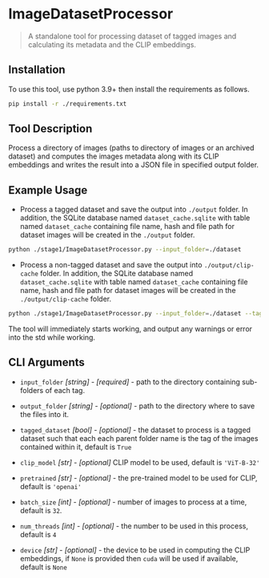 # ImageDatasetProcessor

> A standalone tool for processing dataset of tagged images and calculating its metadata and the CLIP embeddings. 

## Installation
To use this tool, use python 3.9+ then install the requirements as follows.

```sh
pip install -r ./requirements.txt
```

## Tool Description

Process a directory of images (paths to directory of images or an archived dataset) and computes the images metadata along with its CLIP embeddings and writes the result into a JSON file in specified output folder.

## Example Usage

* Process a tagged dataset and save the output into `./output` folder. In addition, the SQLite database named `dataset_cache.sqlite` with table named `dataset_cache` containing file name, hash and file path for dataset images will be created in the `./output` folder. 

```sh
python ./stage1/ImageDatasetProcessor.py --input_folder=./dataset 
```

* Process a non-tagged dataset and save the output into `./output/clip-cache` folder.  In addition, the SQLite database named `dataset_cache.sqlite` with table named `dataset_cache` containing file name, hash and file path for dataset images will be created in the `./output/clip-cache` folder.

```sh
python ./stage1/ImageDatasetProcessor.py --input_folder=./dataset --tagged_dataset=False
```

The tool will immediately starts working, and output any warnings or error into the std while working. 

## CLI Arguments

* `input_folder` _[string]_ - _[required]_ - path to the directory containing sub-folders of each tag.
* `output_folder` _[string]_ - _[optional]_ - path to the directory where to save the files into it.
* `tagged_dataset` _[bool]_ - _[optional]_ - the dataset to process is a tagged dataset such that each each parent folder name is the tag of the images contained within it, default is `True`

* `clip_model` _[str]_ - _[optional]_ CLIP model to be used, default is `'ViT-B-32'`

* `pretrained` _[str]_ - _[optional]_ -  the pre-trained model to be used for CLIP, default is `'openai'`

* `batch_size` _[int]_ - _[optional]_ -  number of images to process at a time, default is `32`. 
* `num_threads` _[int]_ - _[optional]_ - the number to be used in this process, default is `4`

* `device` _[str]_ - _[optional]_ -  the device to be used in computing the CLIP embeddings, if `None` is provided then `cuda` will be used if available, default is `None`